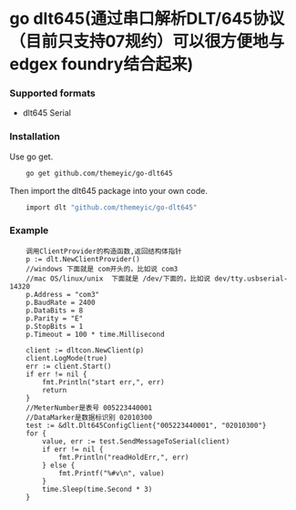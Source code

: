 # go dlt645(通过串口解析DLT/645协议（目前只支持07规约）可以很方便地与edgex foundry结合起来)

### Supported formats

- dlt645 Serial

### Installation

Use go get.
```bash
    go get github.com/themeyic/go-dlt645
```
Then import the dlt645 package into your own code.
```bash
    import dlt "github.com/themeyic/go-dlt645"
```

### Example


```
	调用ClientProvider的构造函数,返回结构体指针
	p := dlt.NewClientProvider()
	//windows 下面就是 com开头的，比如说 com3
	//mac OS/linux/unix  下面就是 /dev/下面的，比如说 dev/tty.usbserial-14320
	p.Address = "com3"
	p.BaudRate = 2400
	p.DataBits = 8
	p.Parity = "E"
	p.StopBits = 1
	p.Timeout = 100 * time.Millisecond

	client := dltcon.NewClient(p)
	client.LogMode(true)
	err := client.Start()
	if err != nil {
		fmt.Println("start err,", err)
		return
	}
	//MeterNumber是表号 005223440001
	//DataMarker是数据标识别 02010300
	test := &dlt.Dlt645ConfigClient{"005223440001", "02010300"}
	for {
		value, err := test.SendMessageToSerial(client)
		if err != nil {
			fmt.Println("readHoldErr,", err)
		} else {
			fmt.Printf("%#v\n", value)
		}
		time.Sleep(time.Second * 3)
	}
```

